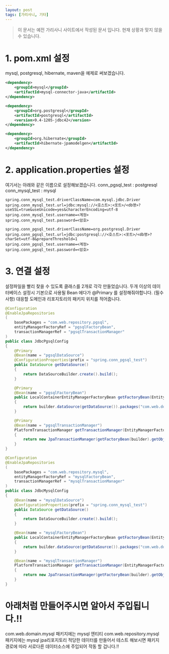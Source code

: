 ```yaml
---
layout: post
tags: [가리사니, 기타]
---
```


> 이 문서는 예전 가리사니 사이트에서 작성된 문서 입니다.
현재 상황과 맞지 않을 수 있습니다.


# 1. pom.xml 설정
mysql, postgresql, hibernate, maven을 예제로 써보겠습니다.
``` xml
<dependency>
	<groupId>mysql</groupId>
	<artifactId>mysql-connector-java</artifactId>
</dependency>

<dependency>
	<groupId>org.postgresql</groupId>
	<artifactId>postgresql</artifactId>
	<version>9.4-1205-jdbc42</version>
</dependency>

<dependency>
	<groupId>org.hibernate</groupId>
	<artifactId>hibernate-jpamodelgen</artifactId>
</dependency>
```


# 2. application.properties 설정
여기서는 아래와 같은 이름으로 설정해보겠습니다.
conn_pgsql_test : postgresql
conn_mysql_test : mysql
``` shell
spring.conn_mysql_test.driverClassName=com.mysql.jdbc.Driver
spring.conn_mysql_test.url=jdbc:mysql://<호스트>:<포트>/<db명>?useSSL=true&useUnicode=yes&characterEncoding=utf-8
spring.conn_mysql_test.username=<계정>
spring.conn_mysql_test.password=<암호>

spring.conn_pgsql_test.driverClassName=org.postgresql.Driver
spring.conn_pgsql_test.url=jdbc:postgresql://<호스트>:<포트>/<db명>?charSet=utf-8&prepareThreshold=1
spring.conn_pgsql_test.username=<계정>
spring.conn_pgsql_test.password=<암호>
```


# 3. 연결 설정
설정파일을 빨리 찾을 수 있도록 클래스를 2개로 각각 만들었습니다.
두개 이상의 데이터베이스 설정시 기본으로 사용될 Bean 에다가 @Primary 를 설정해줘야합니다. (필수사항)
대응할 도메인과 리포지토리의 패키지 위치를 적어줍니다.
``` java
@Configuration
@EnableJpaRepositories
(
	basePackages = "com.web.repository.pgsql",
	entityManagerFactoryRef = "pgsqlFactoryBean",
	transactionManagerRef = "pgsqlTransactionManager"
)
public class JdbcPgsqlConfig
{
	@Primary
	@Bean(name = "pgsqlDataSource")
	@ConfigurationProperties(prefix = "spring.conn_pgsql_test")
	public DataSource getDataSource()
	{
		return DataSourceBuilder.create().build();
	}

	@Primary
	@Bean(name = "pgsqlFactoryBean")
	public LocalContainerEntityManagerFactoryBean getFactoryBean(EntityManagerFactoryBuilder builder)
	{
		return builder.dataSource(getDataSource()).packages("com.web.domain.pgsql").build();
	}

	@Primary
	@Bean(name = "pgsqlTransactionManager")
	PlatformTransactionManager getTransactionManager(EntityManagerFactoryBuilder builder)
	{
		return new JpaTransactionManager(getFactoryBean(builder).getObject());
	}
}
```
``` java
@Configuration
@EnableJpaRepositories
(
	basePackages = "com.web.repository.mysql",
	entityManagerFactoryRef = "mysqlFactoryBean",
	transactionManagerRef = "mysqlTransactionManager"
)
public class JdbcMysqlConfig
{
	@Bean(name = "mysqlDataSource")
	@ConfigurationProperties(prefix = "spring.conn_mysql_test")
	public DataSource getDataSource()
	{
		return DataSourceBuilder.create().build();
	}

	@Bean(name = "mysqlFactoryBean")
	public LocalContainerEntityManagerFactoryBean getFactoryBean(EntityManagerFactoryBuilder builder)
	{
		return builder.dataSource(getDataSource()).packages("com.web.domain.mysql").build();
	}

	@Bean(name = "mysqlTransactionManager")
	PlatformTransactionManager getTransactionManager(EntityManagerFactoryBuilder builder)
	{
		return new JpaTransactionManager(getFactoryBean(builder).getObject());
	}
}
```


# 아래처럼 만들어주시면 알아서 주입됩니다.!!
com.web.domain.mysql 패키지에는 mysql 엔티티
com.web.repository.mysql 패키지에는 mysql jpa리포지토리
적당한 데이터를 만들어서 테스트 해보시면 패키지 경로에 따라 서로다른 데이터소스에 주입되어 작동 할 겁니다.!!